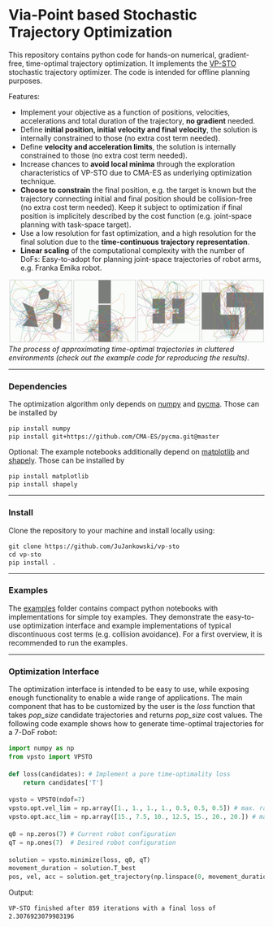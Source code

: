 # Via-Point based Stochastic Trajectory Optimization

This repository contains python code for hands-on numerical, gradient-free, time-optimal trajectory optimization. It implements the [VP-STO](https://sites.google.com/oxfordrobotics.institute/vp-sto) stochastic trajectory optimizer. The code is intended for offline planning purposes.

Features:
- Implement your objective as a function of positions, velocities, accelerations and total duration of the trajectory, **no gradient** needed.
- Define **initial position, initial velocity and final velocity**, the solution is internally constrained to those (no extra cost term needed).
- Define **velocity and acceleration limits**, the solution is internally constrained to those (no extra cost term needed).
- Increase chances to **avoid local minima** through the exploration characteristics of VP-STO due to CMA-ES as underlying optimization technique.
- **Choose to constrain** the final position, e.g. the target is known but the trajectory connecting initial and final position should be collision-free (no extra cost term needed). Keep it subject to optimization if final position is implicitely described by the cost function (e.g. joint-space planning with task-space target).
- Use a low resolution for fast optimization, and a high resolution for the final solution due to the **time-continuous trajectory representation**.
- **Linear scaling** of the computational complexity with the number of DoFs: Easy-to-adopt for planning joint-space trajectories of robot arms, e.g. Franka Emika robot.

![Sampling Banner](media/sampling_banner.gif)
*The process of approximating time-optimal trajectories in cluttered environments (check out the example code for reproducing the results).*

---
### Dependencies

The optimization algorithm only depends on [numpy](https://numpy.org) and [pycma](https://github.com/CMA-ES/pycma). Those can be installed by

    pip install numpy
    pip install git+https://github.com/CMA-ES/pycma.git@master

Optional: The example notebooks additionally depend on [matplotlib](https://matplotlib.org/stable/index.html) and [shapely](https://pypi.org/project/shapely/). Those can be installed by

    pip install matplotlib
    pip install shapely

---
### Install

Clone the repository to your machine and install locally using:

    git clone https://github.com/JuJankowski/vp-sto
    cd vp-sto
    pip install .
    
---
### Examples

The [examples](https://github.com/JuJankowski/vp-sto/examples) folder contains compact python notebooks with implementations for simple toy examples. They demonstrate the easy-to-use optimization interface and example implementations of typical discontinuous cost terms (e.g. collision avoidance). For a first overview, it is recommended to run the examples.

---
### Optimization Interface

The optimization interface is intended to be easy to use, while exposing enough functionality to enable a wide range of applications. The main component that has to be customized by the user is the *loss* function that takes *pop_size* candidate trajectories and returns *pop_size* cost values. The following code example shows how to generate time-optimal trajectories for a 7-DoF robot:
```python
import numpy as np
from vpsto import VPSTO

def loss(candidates): # Implement a pure time-optimality loss
    return candidates['T']

vpsto = VPSTO(ndof=7)
vpsto.opt.vel_lim = np.array([1., 1., 1., 1., 0.5, 0.5, 0.5]) # max. rad/s for each DoF
vpsto.opt.acc_lim = np.array([15., 7.5, 10., 12.5, 15., 20., 20.]) # max. rad/s^2 for each DoF

q0 = np.zeros(7) # Current robot configuration
qT = np.ones(7)  # Desired robot configuration

solution = vpsto.minimize(loss, q0, qT)
movement_duration = solution.T_best
pos, vel, acc = solution.get_trajectory(np.linspace(0, movement_duration, int(movement_duration*1000))) # Sample solution traj. with 1 ms resolution
```
Output:
```
VP-STO finished after 859 iterations with a final loss of 2.3076923079983196
```
